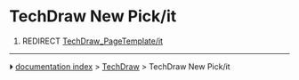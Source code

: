 # TechDraw New Pick/it
1.  REDIRECT [TechDraw_PageTemplate/it](TechDraw_PageTemplate/it.md)



---
⏵ [documentation index](../README.md) > [TechDraw](TechDraw_Workbench.md) > TechDraw New Pick/it
